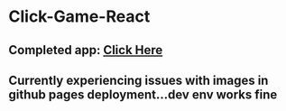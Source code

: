# Click-Game-React

## Completed app: [Click Here](https://c-rter.github.io/Click-Game-React)

## Currently experiencing issues with images in github pages deployment...dev env works fine
